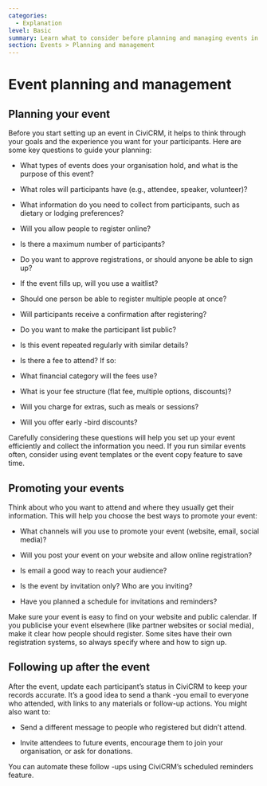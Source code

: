 ```yaml
---
categories:
  - Explanation
level: Basic
summary: Learn what to consider before planning and managing events in CiviCRM, with practical questions to help your organisation set up successful events.
section: Events > Planning and management
---
```


# Event planning and management

## Planning your event

Before you start setting up an event in CiviCRM, it helps to think through your goals and the experience you want for your participants. Here are some key questions to guide your planning:

- What types of events does your organisation hold, and what is the purpose of this event?

- What roles will participants have (e.g., attendee, speaker, volunteer)?

- What information do you need to collect from participants, such as dietary or lodging preferences?

- Will you allow people to register online?

- Is there a maximum number of participants?

- Do you want to approve registrations, or should anyone be able to sign up?

- If the event fills up, will you use a waitlist?

- Should one person be able to register multiple people at once?

- Will participants receive a confirmation after registering?

- Do you want to make the participant list public?

- Is this event repeated regularly with similar details?

- Is there a fee to attend? If so:

- What financial category will the fees use?

- What is your fee structure (flat fee, multiple options, discounts)?

- Will you charge for extras, such as meals or sessions?

- Will you offer early
-bird discounts?

Carefully considering these questions will help you set up your event efficiently and collect the information you need. If you run similar events often, consider using event templates or the event copy feature to save time.

## Promoting your events

Think about who you want to attend and where they usually get their information. This will help you choose the best ways to promote your event:

- What channels will you use to promote your event (website, email, social media)?

- Will you post your event on your website and allow online registration?

- Is email a good way to reach your audience?

- Is the event by invitation only? Who are you inviting?

- Have you planned a schedule for invitations and reminders?

Make sure your event is easy to find on your website and public calendar. If you publicise your event elsewhere (like partner websites or social media), make it clear how people should register. Some sites have their own registration systems, so always specify where and how to sign up.

## Following up after the event

After the event, update each participant’s status in CiviCRM to keep your records accurate. It’s a good idea to send a thank
-you email to everyone who attended, with links to any materials or follow-up actions. You might also want to:

- Send a different message to people who registered but didn’t attend.

- Invite attendees to future events, encourage them to join your organisation, or ask for donations.

You can automate these follow
-ups using CiviCRM’s scheduled reminders feature.

<!--
Source: https://docs.civicrm.org/user/en/latest/events/event
-planning-and-management/ -->

<!--
This page provides background, context, and practical considerations for event planning in CiviCRM, but does not give step
-by-step instructions or exhaustive technical details. According to Diátaxis, this fits the "Explanation" category, aimed at helping users understand what to consider and why before setting up events. The content is introductory and suitable for a basic level. -->
